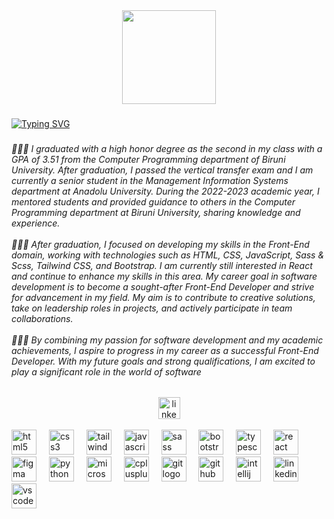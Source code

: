 <div align="center">
  <img height="150" src="https://i.imgflip.com/65efzo.gif"  />
</div>

###

<a href="https://git.io/typing-svg"><img src="https://readme-typing-svg.demolab.com?font=Fira+Code&weight=800&size=22&pause=1000&color=F729C9&center=true&vCenter=true&width=1000&lines=Hello%2C+I'm+Yaren+Ahlatc%C4%B1+%F0%9F%91%A9%E2%80%8D%F0%9F%92%BB;Front-End+Developer+%F0%9F%91%A9%E2%80%8D%F0%9F%92%BB;Computer+Programmer+%F0%9F%91%A9%E2%80%8D%F0%9F%92%BB" alt="Typing SVG" /></a>

###
<h6 align="left">👩🏽‍💻 I graduated with a high honor degree as the second in my class with a GPA of 3.51 from the Computer Programming department of Biruni University. After graduation, I passed the vertical transfer exam and I am currently a senior student in the Management Information Systems department at Anadolu University. During the 2022-2023 academic year, I mentored students and provided guidance to others in the Computer Programming department at Biruni University, sharing knowledge and experience.<br><br>👩🏽‍💻 After graduation, I focused on developing my skills in the Front-End domain, working with technologies such as HTML, CSS, JavaScript, Sass & Scss, Tailwind CSS, and Bootstrap. I am currently still interested in React and continue to enhance my skills in this area. My career goal in software development is to become a sought-after Front-End Developer and strive for advancement in my field. My aim is to contribute to creative solutions, take on leadership roles in projects, and actively participate in team collaborations.<br><br>👩🏽‍💻 By combining my passion for software development and my academic achievements, I aspire to progress in my career as a successful Front-End Developer. With my future goals and strong qualifications, I am excited to play a significant role in the world of software</h6>

###

<div align="center">
  <a href="https://www.linkedin.com/in/yarennn/" target="_blank">
    <img src="https://img.shields.io/static/v1?message=LinkedIn&logo=linkedin&label=&color=0077B5&logoColor=white&labelColor=&style=for-the-badge" height="35" alt="linkedin logo"  />
  </a>
</div><br>

<div align="left">
  <img src="https://cdn.jsdelivr.net/gh/devicons/devicon/icons/html5/html5-original.svg" height="40" alt="html5 logo"  />
  <img width="12" />
  <img src="https://cdn.jsdelivr.net/gh/devicons/devicon/icons/css3/css3-original.svg" height="40" alt="css3 logo"  />
  <img width="12" />
  <img src="https://cdn.jsdelivr.net/gh/devicons/devicon/icons/tailwindcss/tailwindcss-original-wordmark.svg" height="40" alt="tailwindcss logo"  />
  <img width="12" />
  <img src="https://cdn.jsdelivr.net/gh/devicons/devicon/icons/javascript/javascript-original.svg" height="40" alt="javascript logo"  />
  <img width="12" />
  <img src="https://cdn.jsdelivr.net/gh/devicons/devicon/icons/sass/sass-original.svg" height="40" alt="sass logo"  />
  <img width="12" />
  <img src="https://cdn.jsdelivr.net/gh/devicons/devicon/icons/bootstrap/bootstrap-original.svg" height="40" alt="bootstrap logo"  />
  <img width="12" />
  <img src="https://cdn.jsdelivr.net/gh/devicons/devicon/icons/typescript/typescript-original.svg" height="40" alt="typescript logo"  />
  <img width="12" />
  <img src="https://cdn.jsdelivr.net/gh/devicons/devicon/icons/react/react-original.svg" height="40" alt="react logo"  />
  <img width="12" />
  <img src="https://cdn.jsdelivr.net/gh/devicons/devicon/icons/figma/figma-original.svg" height="40" alt="figma logo"  />
  <img width="12" />
  <img src="https://cdn.jsdelivr.net/gh/devicons/devicon/icons/python/python-original.svg" height="40" alt="python logo"  />
  <img width="12" />
  <img src="https://cdn.jsdelivr.net/gh/devicons/devicon/icons/microsoftsqlserver/microsoftsqlserver-plain.svg" height="40" alt="microsoftsqlserver logo"  />
  <img width="12" />
  <img src="https://cdn.jsdelivr.net/gh/devicons/devicon/icons/cplusplus/cplusplus-original.svg" height="40" alt="cplusplus logo"  />
  <img width="12" />
  <img src="https://cdn.jsdelivr.net/gh/devicons/devicon/icons/git/git-original.svg" height="40" alt="git logo"  />
  <img width="12" />
  <img src="https://cdn.jsdelivr.net/gh/devicons/devicon/icons/github/github-original.svg" height="40" alt="github logo"  />
  <img width="12" />
  <img src="https://cdn.jsdelivr.net/gh/devicons/devicon/icons/intellij/intellij-original.svg" height="40" alt="intellij logo"  />
  <img width="12" />
  <img src="https://cdn.jsdelivr.net/gh/devicons/devicon/icons/linkedin/linkedin-original.svg" height="40" alt="linkedin logo"  />
  <img width="12" />
  <img src="https://cdn.jsdelivr.net/gh/devicons/devicon/icons/vscode/vscode-original.svg" height="40" alt="vscode logo"  />
</div>


###

